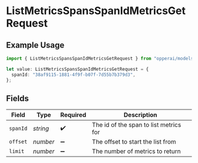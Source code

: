 # ListMetricsSpansSpanIdMetricsGetRequest

## Example Usage

```typescript
import { ListMetricsSpansSpanIdMetricsGetRequest } from "opperai/models/operations";

let value: ListMetricsSpansSpanIdMetricsGetRequest = {
  spanId: "38af9115-1881-4f9f-b07f-7d55b7b379d3",
};
```

## Fields

| Field                                  | Type                                   | Required                               | Description                            |
| -------------------------------------- | -------------------------------------- | -------------------------------------- | -------------------------------------- |
| `spanId`                               | *string*                               | :heavy_check_mark:                     | The id of the span to list metrics for |
| `offset`                               | *number*                               | :heavy_minus_sign:                     | The offset to start the list from      |
| `limit`                                | *number*                               | :heavy_minus_sign:                     | The number of metrics to return        |